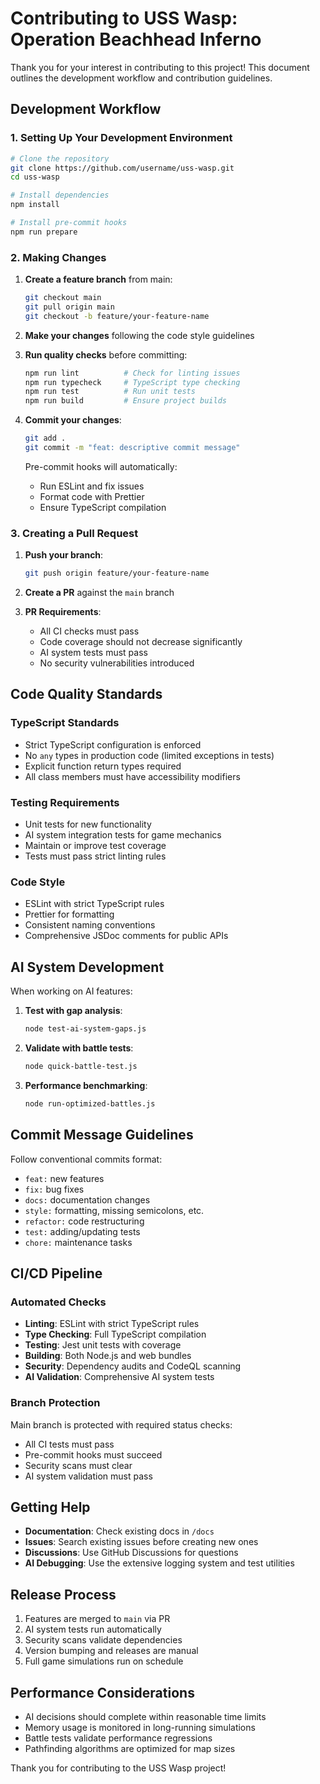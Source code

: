 # Contributing to USS Wasp: Operation Beachhead Inferno

Thank you for your interest in contributing to this project! This document outlines the development workflow and contribution guidelines.

## Development Workflow

### 1. Setting Up Your Development Environment

```bash
# Clone the repository
git clone https://github.com/username/uss-wasp.git
cd uss-wasp

# Install dependencies
npm install

# Install pre-commit hooks
npm run prepare
```

### 2. Making Changes

1. **Create a feature branch** from main:
   ```bash
   git checkout main
   git pull origin main
   git checkout -b feature/your-feature-name
   ```

2. **Make your changes** following the code style guidelines

3. **Run quality checks** before committing:
   ```bash
   npm run lint          # Check for linting issues
   npm run typecheck     # TypeScript type checking
   npm run test          # Run unit tests
   npm run build         # Ensure project builds
   ```

4. **Commit your changes**:
   ```bash
   git add .
   git commit -m "feat: descriptive commit message"
   ```
   
   Pre-commit hooks will automatically:
   - Run ESLint and fix issues
   - Format code with Prettier
   - Ensure TypeScript compilation

### 3. Creating a Pull Request

1. **Push your branch**:
   ```bash
   git push origin feature/your-feature-name
   ```

2. **Create a PR** against the `main` branch

3. **PR Requirements**:
   - All CI checks must pass
   - Code coverage should not decrease significantly
   - AI system tests must pass
   - No security vulnerabilities introduced

## Code Quality Standards

### TypeScript Standards
- Strict TypeScript configuration is enforced
- No `any` types in production code (limited exceptions in tests)
- Explicit function return types required
- All class members must have accessibility modifiers

### Testing Requirements
- Unit tests for new functionality
- AI system integration tests for game mechanics
- Maintain or improve test coverage
- Tests must pass strict linting rules

### Code Style
- ESLint with strict TypeScript rules
- Prettier for formatting
- Consistent naming conventions
- Comprehensive JSDoc comments for public APIs

## AI System Development

When working on AI features:

1. **Test with gap analysis**:
   ```bash
   node test-ai-system-gaps.js
   ```

2. **Validate with battle tests**:
   ```bash
   node quick-battle-test.js
   ```

3. **Performance benchmarking**:
   ```bash
   node run-optimized-battles.js
   ```

## Commit Message Guidelines

Follow conventional commits format:
- `feat:` new features
- `fix:` bug fixes
- `docs:` documentation changes
- `style:` formatting, missing semicolons, etc.
- `refactor:` code restructuring
- `test:` adding/updating tests
- `chore:` maintenance tasks

## CI/CD Pipeline

### Automated Checks
- **Linting**: ESLint with strict TypeScript rules
- **Type Checking**: Full TypeScript compilation
- **Testing**: Jest unit tests with coverage
- **Building**: Both Node.js and web bundles
- **Security**: Dependency audits and CodeQL scanning
- **AI Validation**: Comprehensive AI system tests

### Branch Protection
Main branch is protected with required status checks:
- All CI tests must pass
- Pre-commit hooks must succeed
- Security scans must clear
- AI system validation must pass

## Getting Help

- **Documentation**: Check existing docs in `/docs`
- **Issues**: Search existing issues before creating new ones
- **Discussions**: Use GitHub Discussions for questions
- **AI Debugging**: Use the extensive logging system and test utilities

## Release Process

1. Features are merged to `main` via PR
2. AI system tests run automatically
3. Security scans validate dependencies
4. Version bumping and releases are manual
5. Full game simulations run on schedule

## Performance Considerations

- AI decisions should complete within reasonable time limits
- Memory usage is monitored in long-running simulations
- Battle tests validate performance regressions
- Pathfinding algorithms are optimized for map sizes

Thank you for contributing to the USS Wasp project!